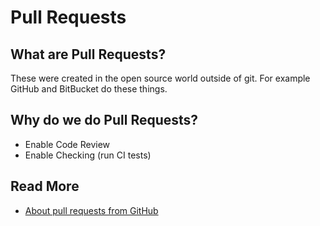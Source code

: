 # Pull Requests

## What are Pull Requests?

These were created in the open source world outside of git. For example GitHub and BitBucket do these things.

## Why do we do Pull Requests?

* Enable Code Review
* Enable Checking (run CI tests)

## Read More

* [About pull requests from GitHub](https://docs.github.com/en/pull-requests/collaborating-with-pull-requests/proposing-changes-to-your-work-with-pull-requests/about-pull-requests)